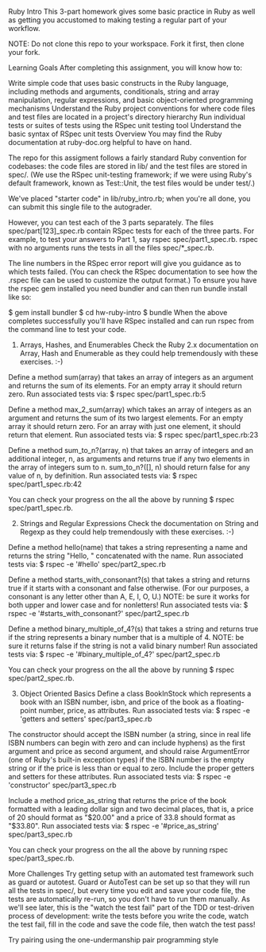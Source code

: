 Ruby Intro
This 3-part homework gives some basic practice in Ruby as well as getting you accustomed to making testing a regular part of your workflow.

NOTE: Do not clone this repo to your workspace. Fork it first, then clone your fork.

Learning Goals
After completing this assignment, you will know how to:

Write simple code that uses basic constructs in the Ruby language, including methods and arguments, conditionals, string and array manipulation, regular expressions, and basic object-oriented programming mechanisms
Understand the Ruby project conventions for where code files and test files are located in a project's directory hierarchy
Run individual tests or suites of tests using the RSpec unit testing tool
Understand the basic syntax of RSpec unit tests
Overview
You may find the Ruby documentation at ruby-doc.org helpful to have on hand.

The repo for this assigment follows a fairly standard Ruby convention for codebases: the code files are stored in lib/ and the test files are stored in spec/. (We use the RSpec unit-testing framework; if we were using Ruby's default framework, known as Test::Unit, the test files would be under test/.)

We've placed "starter code" in lib/ruby_intro.rb; when you're all done, you can submit this single file to the autograder.

However, you can test each of the 3 parts separately. The files spec/part[123]_spec.rb contain RSpec tests for each of the three parts. For example, to test your answers to Part 1, say rspec spec/part1_spec.rb. rspec with no arguments runs the tests in all the files spec/*_spec.rb.

The line numbers in the RSpec error report will give you guidance as to which tests failed. (You can check the RSpec documentation to see how the .rspec file can be used to customize the output format.)
To ensure you have the rspec gem installed you need bundler and can then run bundle install like so:

$ gem install bundler
$ cd hw-ruby-intro
$ bundle
When the above completes successfully you'll have RSpec installed and can run rspec from the command line to test your code.

1. Arrays, Hashes, and Enumerables
Check the Ruby 2.x documentation on Array, Hash and Enumerable as they could help tremendously with these exercises. :-)

Define a method sum(array) that takes an array of integers as an argument and returns the sum of its elements. For an empty array it should return zero. Run associated tests via: $ rspec spec/part1_spec.rb:5

Define a method max_2_sum(array) which takes an array of integers as an argument and returns the sum of its two largest elements. For an empty array it should return zero. For an array with just one element, it should return that element. Run associated tests via: $ rspec spec/part1_spec.rb:23

Define a method sum_to_n?(array, n) that takes an array of integers and an additional integer, n, as arguments and returns true if any two elements in the array of integers sum to n. sum_to_n?([], n) should return false for any value of n, by definition. Run associated tests via: $ rspec spec/part1_spec.rb:42

You can check your progress on the all the above by running $ rspec spec/part1_spec.rb.

2. Strings and Regular Expressions
Check the documentation on String and Regexp as they could help tremendously with these exercises. :-)

Define a method hello(name) that takes a string representing a name and returns the string "Hello, " concatenated with the name. Run associated tests via: $ rspec -e '#hello' spec/part2_spec.rb

Define a method starts_with_consonant?(s) that takes a string and returns true if it starts with a consonant and false otherwise. (For our purposes, a consonant is any letter other than A, E, I, O, U.) NOTE: be sure it works for both upper and lower case and for nonletters! Run associated tests via: $ rspec -e '#starts_with_consonant?' spec/part2_spec.rb

Define a method binary_multiple_of_4?(s) that takes a string and returns true if the string represents a binary number that is a multiple of 4. NOTE: be sure it returns false if the string is not a valid binary number! Run associated tests via: $ rspec -e '#binary_multiple_of_4?' spec/part2_spec.rb

You can check your progress on the all the above by running $ rspec spec/part2_spec.rb.

3. Object Oriented Basics
Define a class BookInStock which represents a book with an ISBN number, isbn, and price of the book as a floating-point number, price, as attributes. Run associated tests via: $ rspec -e 'getters and setters' spec/part3_spec.rb

The constructor should accept the ISBN number (a string, since in real life ISBN numbers can begin with zero and can include hyphens) as the first argument and price as second argument, and should raise ArgumentError (one of Ruby's built-in exception types) if the ISBN number is the empty string or if the price is less than or equal to zero. Include the proper getters and setters for these attributes. Run associated tests via: $ rspec -e 'constructor' spec/part3_spec.rb

Include a method price_as_string that returns the price of the book formatted with a leading dollar sign and two decimal places, that is, a price of 20 should format as "$20.00" and a price of 33.8 should format as "$33.80". Run associated tests via: $ rspec -e '#price_as_string' spec/part3_spec.rb

You can check your progress on the all the above by running rspec spec/part3_spec.rb.

More Challenges
Try getting setup with an automated test framework such as guard or autotest. Guard or AutoTest can be set up so that they will run all the tests in spec/, but every time you edit and save your code file, the tests are automatically re-run, so you don't have to run them manually. As we'll see later, this is the "watch the test fail" part of the TDD or test-driven process of development: write the tests before you write the code, watch the test fail, fill in the code and save the code file, then watch the test pass!

Try pairing using the one-undermanship pair programming style